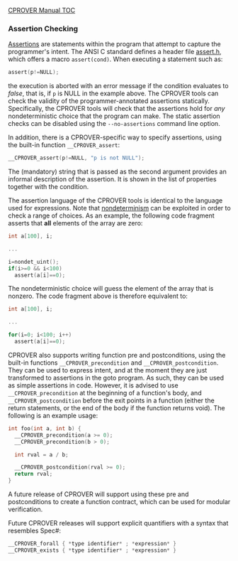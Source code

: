 [CPROVER Manual TOC](../../)

### Assertion Checking

[Assertions](http://en.wikipedia.org/wiki/Assertion_%28computing%29) are
statements within the program that attempt to capture the programmer's
intent. The ANSI C standard defines a header file
[assert.h](http://en.wikipedia.org/wiki/Assert.h), which offers a macro
`assert(cond)`. When executing a statement such as:

```C
assert(p!=NULL);
```

the execution is aborted with an error message if the condition
evaluates to *false*, that is, if `p` is NULL in the example above. The
CPROVER tools can check the validity of the programmer-annotated
assertions statically. Specifically, the CPROVER tools will check that
the assertions hold for *any* nondeterministic choice that the program
can make. The static assertion checks can be disabled using the
`--no-assertions` command line option.

In addition, there is a CPROVER-specific way to specify assertions,
using the built-in function `__CPROVER_assert`:

```C
__CPROVER_assert(p!=NULL, "p is not NULL");
```

The (mandatory) string that is passed as the second argument provides an
informal description of the assertion. It is shown in the list of
properties together with the condition.

The assertion language of the CPROVER tools is identical to the language
used for expressions.  Note that
[nondeterminism](../../modeling/nondeterminism/) can be exploited in order
to check a range of choices.  As an example, the following code fragment
asserts that **all** elements of the array are zero:

```C
int a[100], i;

...

i=nondet_uint();
if(i>=0 && i<100)
  assert(a[i]==0);
```

The nondeterministic choice will guess the element of the array that is
nonzero. The code fragment above is therefore equivalent to:

```C
int a[100], i;

...

for(i=0; i<100; i++)
  assert(a[i]==0);
```

CPROVER also supports writing function pre and postconditions, using
the built-in functions `__CPROVER_precondition` and
`__CPROVER_postcondition`. They can be used to express intent, and at
the moment they are just transformed to assertions in the goto
program. As such, they can be used as simple assertions in
code. However, it is advised to use `__CPROVER_precondition` at the
beginning of a function's body, and `__CPROVER_postcondition` before
the exit points in a function (either the return statements, or the
end of the body if the function returns void). The following is an
example usage:

```C
int foo(int a, int b) {
  __CPROVER_precondition(a >= 0);
  __CPROVER_precondition(b > 0);

  int rval = a / b;

  __CPROVER_postcondition(rval >= 0);
  return rval;
}
```

A future release of CPROVER will support using these pre and
postconditions to create a function contract, which can be used for
modular verification.


Future CPROVER releases will support explicit quantifiers with a syntax
that resembles Spec\#:

```C
__CPROVER_forall { *type identifier* ; *expression* }
__CPROVER_exists { *type identifier* ; *expression* }
```

